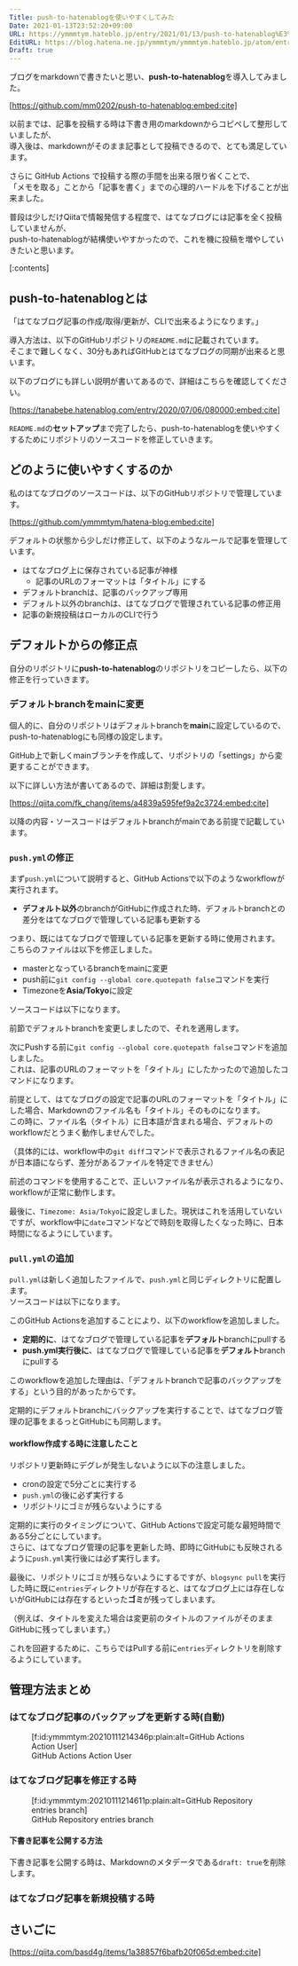 ```yaml
---
Title: push-to-hatenablogを使いやすくしてみた
Date: 2021-01-13T23:52:20+09:00
URL: https://ymmmtym.hateblo.jp/entry/2021/01/13/push-to-hatenablog%E3%82%92%E4%BD%BF%E3%81%84%E3%82%84%E3%81%99%E3%81%8F%E3%81%97%E3%81%A6%E3%81%BF%E3%81%9F
EditURL: https://blog.hatena.ne.jp/ymmmtym/ymmmtym.hateblo.jp/atom/entry/26006613673835711
Draft: true
---
```


ブログをmarkdownで書きたいと思い、**push-to-hatenablog**を導入してみました。

[https://github.com/mm0202/push-to-hatenablog:embed:cite]

以前までは、記事を投稿する時は下書き用のmarkdownからコピペして整形していましたが、  
導入後は、markdownがそのまま記事として投稿できるので、とても満足しています。

さらに GitHub Actions で投稿する際の手間を出来る限り省くことで、  
「メモを取る」ことから「記事を書く」までの心理的ハードルを下げることが出来ました。

普段は少しだけQiitaで情報発信する程度で、はてなブログには記事を全く投稿していませんが、  
push-to-hatenablogが結構使いやすかったので、これを機に投稿を増やしていきたいと思います。

[:contents]

## push-to-hatenablogとは

「はてなブログ記事の作成/取得/更新が、CLIで出来るようになります。」

導入方法は、以下のGitHubリポジトリの`README.md`に記載されています。  
そこまで難しくなく、30分もあればGitHubとはてなブログの同期が出来ると思います。

以下のブログにも詳しい説明が書いてあるので、詳細はこちらを確認してください。

[https://tanabebe.hatenablog.com/entry/2020/07/06/080000:embed:cite]

`README.md`の**セットアップ**まで完了したら、push-to-hatenablogを使いやすくするためにリポジトリのソースコードを修正していきます。

## どのように使いやすくするのか

私のはてなブログのソースコードは、以下のGitHubリポジトリで管理しています。

[https://github.com/ymmmtym/hatena-blog:embed:cite]

デフォルトの状態から少しだけ修正して、以下のようなルールで記事を管理しています。

- はてなブログ上に保存されている記事が神様
  - 記事のURLのフォーマットは「タイトル」にする
- デフォルトbranchは、記事のバックアップ専用
- デフォルト以外のbranchは、はてなブログで管理されている記事の修正用
- 記事の新規投稿はローカルのCLIで行う

## デフォルトからの修正点

自分のリポジトリに**push-to-hatenablog**のリポジトリをコピーしたら、以下の修正を行っていきます。

### デフォルトbranchをmainに変更

個人的に、自分のリポジトリはデフォルトbranchを**main**に設定しているので、push-to-hatenablogにも同様の設定します。

GitHub上で新しくmainブランチを作成して、リポジトリの「settings」から変更することができます。

以下に詳しい方法が書いてあるので、詳細は割愛します。

[https://qiita.com/fk_chang/items/a4839a595fef9a2c3724:embed:cite]

以降の内容・ソースコードはデフォルトbranchがmainである前提で記載しています。

### `push.yml`の修正

まず`push.yml`について説明すると、GitHub Actionsで以下のようなworkflowが実行されます。

- **デフォルト以外**のbranchがGitHubに作成された時、デフォルトbranchとの差分をはてなブログで管理している記事も更新する

つまり、既にはてなブログで管理している記事を更新する時に使用されます。  
こちらのファイルは以下を修正しました。

- masterとなっているbranchをmainに変更
- push前に`git config --global core.quotepath false`コマンドを実行
- Timezoneを**Asia/Tokyo**に設定

ソースコードは以下になります。

<script src="https://gist-it.appspot.com/https://github.com/ymmmtym/hatena-blog/blob/main/.github/workflows/push.yml?slice=1:5"></script>

前節でデフォルトbranchを変更しましたので、それを適用します。

次にPushする前に`git config --global core.quotepath false`コマンドを追加しました。  
これは、記事のURLのフォーマットを「タイトル」にしたかったので追加したコマンドになります。

前提として、はてなブログの設定で記事のURLのフォーマットを「タイトル」にした場合、Markdownのファイル名も「タイトル」そのものになります。  
この時に、ファイル名（タイトル）に日本語が含まれる場合、デフォルトのworkflowだとうまく動作しませんでした。

（具体的には、workflow中の`git diff`コマンドで表示されるファイル名の表記が日本語にならず、差分があるファイルを特定できません）

前述のコマンドを使用することで、正しいファイル名が表示されるようになり、workflowが正常に動作します。

最後に、`Timezome: Asia/Tokyo`に設定しました。現状はこれを活用していないですが、workflow中に`date`コマンドなどで時刻を取得したくなった時に、日本時間になるようにしています。

### `pull.yml`の追加

`pull.yml`は新しく追加したファイルで、`push.yml`と同じディレクトリに配置します。  
ソースコードは以下になります。

<script src="https://gist-it.appspot.com/https://github.com/ymmmtym/hatena-blog/blob/main/.github/workflows/pull.yml?slice=1:5"></script>

このGitHub Actionsを追加することにより、以下のworkflowを追加しました。

- **定期的に**、はてなブログで管理している記事を**デフォルト**branchにpullする
- **push.yml実行後に**、はてなブログで管理している記事を**デフォルト**branchにpullする

このworkflowを追加した理由は、「デフォルトbranchで記事のバックアップをする」という目的があったからです。

定期的にデフォルトbranchにバックアップを実行することで、はてなブログ管理の記事をまるっとGitHubにも同期します。

#### workflow作成する時に注意したこと

リポジトリ更新時にデグレが発生しないように以下の注意しました。

- cronの設定で5分ごとに実行する
- `push.yml`の後に必ず実行する
- リポジトリにゴミが残らないようにする

定期的に実行のタイミングについて、GitHub Actionsで設定可能な最短時間である5分ごとにしています。  
さらに、はてなブログ管理の記事を更新した時、即時にGitHubにも反映されるように`push.yml`実行後には必ず実行します。

最後に、リポジトリにゴミが残らないようにするですが、`blogsync pull`を実行した時に既に`entries`ディレクトリが存在すると、はてなブログ上には存在しないがGitHubには存在するといった**ゴミ**が残ってしまいます。

（例えば、タイトルを変えた場合は変更前のタイトルのファイルがそのままGitHubに残ってしまいます。）

これを回避するために、こちらではPullする前に`entries`ディレクトリを削除するようにしています。

## 管理方法まとめ

### はてなブログ記事のバックアップを更新する時(自動)

<figure class="figure-image figure-image-fotolife" title="GitHub Actions Action User">[f:id:ymmmtym:20210111214346p:plain:alt=GitHub Actions Action User]<figcaption>GitHub Actions Action User</figcaption></figure>

### はてなブログ記事を修正する時

<figure class="figure-image figure-image-fotolife" title="GitHub Repository entries branch">[f:id:ymmmtym:20210111214611p:plain:alt=GitHub Repository entries branch]<figcaption>GitHub Repository entries branch</figcaption></figure>

#### 下書き記事を公開する方法

下書き記事を公開する時は、Markdownのメタデータである`draft: true`を削除します。

### はてなブログ記事を新規投稿する時

## さいごに

[https://qiita.com/basd4g/items/1a38857f6bafb20f065d:embed:cite]
